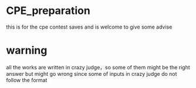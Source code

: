 # CPE_preparation
this is for the cpe contest saves and is welcome to give some advise
# warning
all the works are written in crazy judge，so some of them might be the right answer but might go wrong since some of inputs in crazy judge do not follow the format
